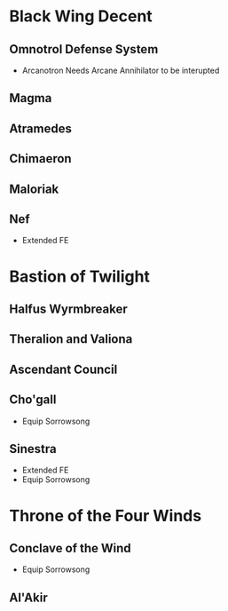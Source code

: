 # Black Wing Decent

## Omnotrol Defense System
- Arcanotron Needs Arcane Annihilator to be interupted

## Magma

## Atramedes

## Chimaeron

## Maloriak

## Nef
- Extended FE

# Bastion of Twilight

## Halfus Wyrmbreaker

## Theralion and Valiona

## Ascendant Council

## Cho'gall
- Equip Sorrowsong

## Sinestra
- Extended FE
- Equip Sorrowsong

# Throne of the Four Winds

## Conclave of the Wind
- Equip Sorrowsong

## Al'Akir
